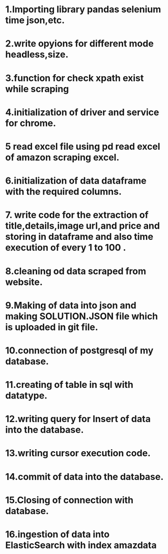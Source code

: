 # 1.Importing library pandas selenium time json,etc.
# 2.write opyions for different mode headless,size.
# 3.function for check xpath exist while scraping 
# 4.initialization of driver and service for chrome.
# 5 read excel file using pd read excel of amazon scraping excel. 
# 6.initialization of data dataframe with the required columns. 
# 7. write code for the extraction of title,details,image url,and price and storing in dataframe and also time execution of every 1 to 100 .
# 8.cleaning od data scraped from website.
# 9.Making of data into json and making SOLUTION.JSON file which is uploaded in git file.
# 10.connection of postgresql of my database. 
# 11.creating of table in sql with datatype.
# 12.writing query for Insert of data into the database.
# 13.writing cursor execution code.
# 14.commit of data into the database.
# 15.Closing of connection with database.
# 16.ingestion of data into ElasticSearch with index amazdata

